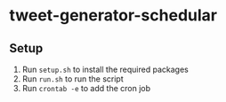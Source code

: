 # tweet-generator-schedular

## Setup
1. Run `setup.sh` to install the required packages
2. Run `run.sh` to run the script
3. Run `crontab -e` to add the cron job

